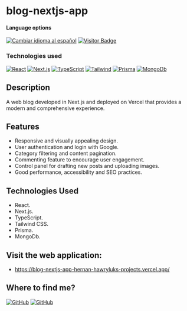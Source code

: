 # blog-nextjs-app

<div>
<h4>Language options</h4>
  <a href="https://github.com/hernanhawryluk/blog-nextjs-app/blob/main/README.es.md"><img alt="Cambiar idioma al español" src="https://img.shields.io/badge/idioma-español-yellow.svg"></a>
  <a href="#"><img alt="Visitor Badge" src="https://visitor-badge.laobi.icu/badge?page_id=hernanhawryluk.blog-nextjs-app"></a>
</div>
<div>
  <h3>Technologies used</h3>
  <a href="#"><img alt="React" src="https://img.shields.io/badge/React-18.2.0-blue?logo=react"></a>
  <a href="#"><img alt="Next.js" src="https://img.shields.io/badge/Next.js-14.0.3-blue?logo=next.js&logoColor=000"></a>
  <a href="#"><img alt="TypeScript" src="https://img.shields.io/badge/TypeScript-5.2.2-blue?logo=typescript"></a>
  <a href="#"><img alt="Tailwind" src="https://img.shields.io/badge/Tailwind--CSS-3.3.5-blue?logo=tailwindcss"></a>
  <a href="#"><img alt="Prisma" src="https://img.shields.io/badge/Prisma-5.6.0-blue?logo=prisma"></a>
  <a href="#"><img alt="MongoDb" src="https://img.shields.io/badge/MongoDb-7.0-blue?logo=mongodb"></a>
</div>

## Description

A web blog developed in Next.js and deployed on Vercel that provides a modern and comprehensive experience.

## Features

- Responsive and visually appealing design.
- User authentication and login with Google.
- Category filtering and content pagination.
- Commenting feature to encourage user engagement.
- Control panel for drafting new posts and uploading images.
- Good performance, accessibility and SEO practices.

## Technologies Used

- React.
- Next.js.
- TypeScript.
- Tailwind CSS.
- Prisma.
- MongoDb.

## Visit the web application:

- https://blog-nextjs-app-hernan-hawryluks-projects.vercel.app/

## Where to find me?

<div>
  <a href="https://github.com/hernanhawryluk"><img alt="GitHub" src="https://img.shields.io/badge/GitHub-grey?style=for-the-badge&logo=github"></a>
  <a href="https://www.linkedin.com/in/hernan-hawryluk"><img alt="GitHub" src="https://img.shields.io/badge/LinkedIn-blue?style=for-the-badge&logo=linkedin"></a>
</div>
